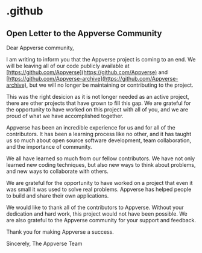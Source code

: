 # .github

## Open Letter to the Appverse Community

Dear Appverse community,

I am writing to inform you that the Appverse project is coming to an end. We will be leaving all of our code publicly available at [https://github.com/Appverse](https://github.com/Appverse) and [https://github.com/Appverse-archive](https://github.com/Appverse-archive), but we will no longer be maintaining or contributing to the project.

This was the right desicion as it is not longer needed as an active project, there are other projects that have grown to fill this gap. We are grateful for the opportunity to have worked on this project with all of you, and we are proud of what we have accomplished together.

Appverse has been an incredible experience for us and for all of the contributors. It has been a learning process like no other, and it has taught us so much about open source software development, team collaboration, and the importance of community.

We all have learned so much from our fellow contributors. We have not only learned new coding techniques, but also new ways to think about problems, and new ways to collaborate with others. 

We are grateful for the opportunity to have worked on a project that even it was small it was used to solve real problems. Appverse has helped people to build and share their own applications.

We would like to thank all of the contributors to Appverse. Without your dedication and hard work, this project would not have been possible. We are also grateful to the Appverse community for your support and feedback.

Thank you for making Appverse a success.

Sincerely,
The Appverse Team 
